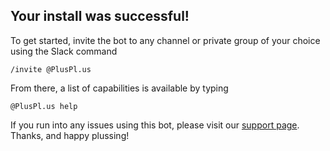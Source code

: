 ## Your install was successful!

To get started, invite the bot to any channel or private group of your choice using the Slack command

    /invite @PlusPl.us
    
From there, a list of capabilities is available by typing 

    @PlusPl.us help
    
If you run into any issues using this bot, please visit our [support page](/support). Thanks, and happy plussing!